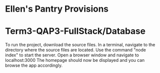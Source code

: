 # Ellen's Pantry Provisions

# Term3-QAP3-FullStack/Database

To run the project, download the source files.
In a terminal, navigate to the directory where the source files are located.
Use the command "node index" to start the server.
Open a browser window and navigate to localhost:3000
The homepage should now be displayed and you can browse the app accordingly.
